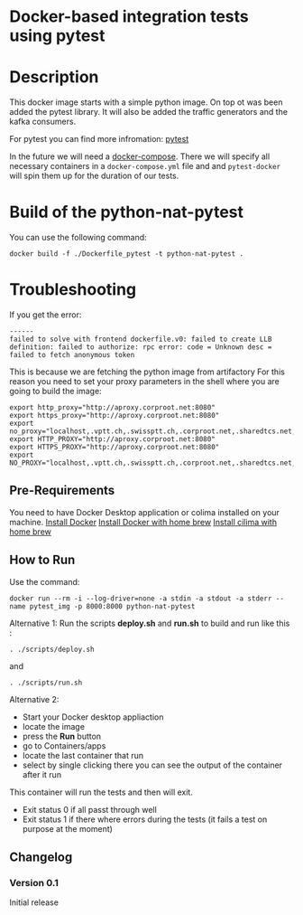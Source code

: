 Docker-based integration tests using pytest
=====

# Description
This docker image starts with a simple python image.
On top ot was been added the pytest library.
It will also be added the traffic generators and the kafka consumers.

For pytest you can find more infromation: [pytest](http://doc.pytest.org/) 

In the future we will need a  [docker-compose](https://docs.docker.com/compose/).
There we will specify all necessary containers in a `docker-compose.yml` file and and
`pytest-docker` will spin them up for the duration of our tests.

# Build of the python-nat-pytest
You can use the following command:
```
docker build -f ./Dockerfile_pytest -t python-nat-pytest .
```

# Troubleshooting
If you get the error:
```
------
failed to solve with frontend dockerfile.v0: failed to create LLB definition: failed to authorize: rpc error: code = Unknown desc = failed to fetch anonymous token
```
This is because we are fetching the python image from artifactory
For this reason you need to set your proxy parameters in the shell where 
you are going to build the image:

```
export http_proxy="http://aproxy.corproot.net:8080"
export https_proxy="http://aproxy.corproot.net:8080"
export no_proxy="localhost,.vptt.ch,.swissptt.ch,.corproot.net,.sharedtcs.net,.swisscom.com,127.0.0.1,localhost"
export HTTP_PROXY="http://aproxy.corproot.net:8080"
export HTTPS_PROXY="http://aproxy.corproot.net:8080"
export NO_PROXY="localhost,.vptt.ch,.swissptt.ch,.corproot.net,.sharedtcs.net,.swisscom.com,127.0.0.1,locahost"
```
## Pre-Requirements
You need to have Docker Desktop application or colima installed on your machine.
[Install Docker](https://hub.docker.com/editions/community/docker-ce-desktop-mac/) 
[Install Docker with home brew](https://www.cprime.com/resources/blog/docker-for-mac-with-homebrew-a-step-by-step-tutorial/)
[Install cilima with home brew](https://opensource.com/article/22/9/docker-desktop-colima)

## How to Run
Use the command:
```
docker run --rm -i --log-driver=none -a stdin -a stdout -a stderr --name pytest_img -p 8000:8000 python-nat-pytest
```
Alternative 1:
Run the scripts **deploy.sh** and **run.sh** to build and run like this :
```
. ./scripts/deploy.sh 
```
and
```
. ./scripts/run.sh
```
Alternative 2:
- Start your Docker desktop appliaction
- locate the image
- press the **Run** button
- go to Containers/apps
- locate the last container that run
- select by single clicking
there you can see the output of the container after it run

This container will run the tests and then will exit.
- Exit status 0 if all passt through well
- Exit status 1 if there where errors during the tests (it fails a test on purpose at the moment)

## Changelog

### Version 0.1
Initial release